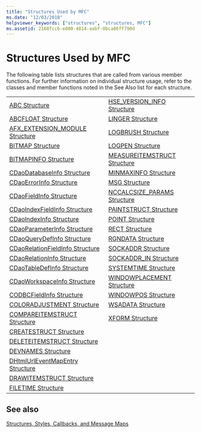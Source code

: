 ```yaml
---
title: "Structures Used by MFC"
ms.date: "12/03/2018"
helpviewer_keywords: ["structures", "structures, MFC"]
ms.assetid: 2168fcc6-e800-4814-aabf-0bca86ff790d
---
```

# Structures Used by MFC

The following table lists structures that are called from various member functions. For further information on individual structure usage, refer to the classes and member functions noted in the See Also list for each structure.

|||
|-|-|
|[ABC Structure](/windows/win32/api/wingdi/ns-wingdi-abc)|[HSE_VERSION_INFO Structure](../../mfc/reference/hse-version-info-structure.md)|
|[ABCFLOAT Structure](/windows/win32/api/wingdi/ns-wingdi-abcfloat)|[LINGER Structure](/windows/win32/api/winsock/ns-winsock-linger)|
|[AFX_EXTENSION_MODULE Structure](../../mfc/reference/afx-extension-module-structure.md)|[LOGBRUSH Structure](/windows/win32/api/wingdi/ns-wingdi-logbrush)|
|[BITMAP Structure](/windows/win32/api/wingdi/ns-wingdi-bitmap)|[LOGPEN Structure](/windows/win32/api/Wingdi/ns-wingdi-logpen)|
|[BITMAPINFO Structure](/windows/win32/api/wingdi/ns-wingdi-bitmapinfo)|[MEASUREITEMSTRUCT Structure](/windows/win32/api/winuser/ns-winuser-measureitemstruct)|
|[CDaoDatabaseInfo Structure](../../mfc/reference/cdaodatabaseinfo-structure.md)|[MINMAXINFO Structure](/windows/win32/api/winuser/ns-winuser-minmaxinfo)|
|[CDaoErrorInfo Structure](../../mfc/reference/cdaoerrorinfo-structure.md)|[MSG Structure](/windows/win32/api/winuser/ns-winuser-msg)|
|[CDaoFieldInfo Structure](../../mfc/reference/cdaofieldinfo-structure.md)|[NCCALCSIZE_PARAMS Structure](/windows/win32/api/winuser/ns-winuser-nccalcsize_params)|
|[CDaoIndexFieldInfo Structure](../../mfc/reference/cdaoindexfieldinfo-structure.md)|[PAINTSTRUCT Structure](/windows/win32/api/winuser/ns-winuser-paintstruct)|
|[CDaoIndexInfo Structure](../../mfc/reference/cdaoindexinfo-structure.md)|[POINT Structure](/windows/win32/api/windef/ns-windef-point)|
|[CDaoParameterInfo Structure](../../mfc/reference/cdaoparameterinfo-structure.md)|[RECT Structure](/windows/win32/api/windef/ns-windef-rect)|
|[CDaoQueryDefInfo Structure](../../mfc/reference/cdaoquerydefinfo-structure.md)|[RGNDATA Structure](/windows/win32/api/wingdi/ns-wingdi-rgndata)|
|[CDaoRelationFieldInfo Structure](../../mfc/reference/cdaorelationfieldinfo-structure.md)|[SOCKADDR Structure](/windows/win32/winsock/sockaddr-2)|
|[CDaoRelationInfo Structure](../../mfc/reference/cdaorelationinfo-structure.md)|[SOCKADDR_IN Structure](/windows/win32/winsock/sockaddr-2)|
|[CDaoTableDefInfo Structure](../../mfc/reference/cdaotabledefinfo-structure.md)|[SYSTEMTIME Structure](/windows/win32/api/minwinbase/ns-minwinbase-systemtime)
|[CDaoWorkspaceInfo Structure](../../mfc/reference/cdaoworkspaceinfo-structure.md)|[WINDOWPLACEMENT Structure](/windows/win32/api/winuser/ns-winuser-windowplacement)|
|[CODBCFieldInfo Structure](../../mfc/reference/codbcfieldinfo-structure.md)|[WINDOWPOS Structure](/windows/win32/api/winuser/ns-winuser-windowpos)
|[COLORADJUSTMENT Structure](/windows/win32/api/wingdi/ns-wingdi-coloradjustment)|[WSADATA Structure](/windows/win32/api/winsock2/ns-winsock2-wsadatw)|
|[COMPAREITEMSTRUCT Structure](/windows/win32/api/winuser/ns-winuser-compareitemstruct)|[XFORM Structure](/windows/win32/api/wingdi/ns-wingdi-xform)|
|[CREATESTRUCT Structure](/windows/win32/api/winuser/ns-winuser-createstructw)||
|[DELETEITEMSTRUCT Structure](/windows/win32/api/winuser/ns-winuser-deleteitemstruct)||
|[DEVNAMES Structure](/windows/win32/api/commdlg/ns-commdlg-devnames)||
|[DHtmlUrlEventMapEntry Structure](../../mfc/reference/dhtmlurleventmapentry-structure.md)||
|[DRAWITEMSTRUCT Structure](/windows/win32/api/winuser/ns-winuser-drawitemstruct)||
|[FILETIME Structure](/windows/win32/api/minwinbase/ns-minwinbase-filetime)||

## See also

[Structures, Styles, Callbacks, and Message Maps](../../mfc/reference/structures-styles-callbacks-and-message-maps.md)
